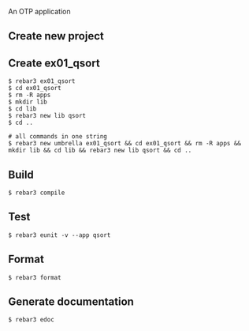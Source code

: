 An OTP application

Create new project
----	
Create ex01_qsort
----	
	$ rebar3 ex01_qsort
	$ cd ex01_qsort
	$ rm -R apps
	$ mkdir lib
	$ cd lib
	$ rebar3 new lib qsort
	$ cd ..
	
	# all commands in one string
	$ rebar3 new umbrella ex01_qsort && cd ex01_qsort && rm -R apps && mkdir lib && cd lib && rebar3 new lib qsort && cd ..

Build
-----
	$ rebar3 compile

Test
-----
	$ rebar3 eunit -v --app qsort
	
Format
-----
	$ rebar3 format

Generate documentation
-----
	$ rebar3 edoc